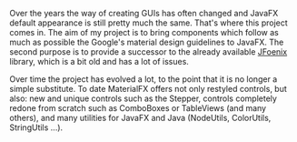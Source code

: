 Over the years the way of creating GUIs has often changed and JavaFX default appearance is still pretty much the same.
That's where this project comes in. The aim of my project is to bring components which follow as much as possible the
Google's material design guidelines to JavaFX. The second purpose is to provide a successor to the already
available [JFoenix](https://github.com/jfoenixadmin/JFoenix) library, which is a bit old and has a lot of issues.

Over time the project has evolved a lot, to the point that it is no longer a simple substitute.
To date MaterialFX offers not only restyled controls, but also: new and unique controls such as the Stepper, controls 
completely redone from scratch such as ComboBoxes or TableViews (and many others), and many utilities for JavaFX and 
Java (NodeUtils, ColorUtils, StringUtils ...).
